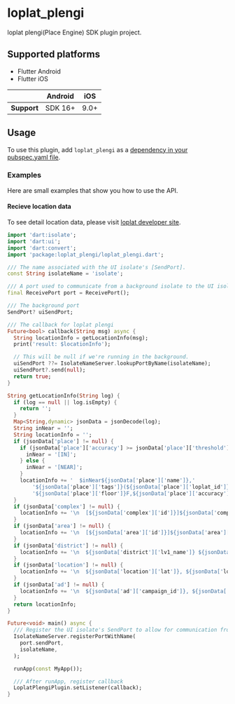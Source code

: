 # loplat_plengi
loplat plengi(Place Engine) SDK plugin project.

## Supported platforms
* Flutter Android
* Flutter iOS

|             | Android | iOS  |
|-------------|---------|------|
| **Support** | SDK 16+ | 9.0+ |

## Usage
To use this plugin, add `loplat_plengi` as a [dependency in your pubspec.yaml file](https://flutter.dev/docs/development/platform-integration/platform-channels).

### Examples
Here are small examples that show you how to use the API.

#### Recieve location data
To see detail location data, please visit [loplat developer site](https://developers.loplat.com/android/#_2).
```dart
import 'dart:isolate';
import 'dart:ui';
import 'dart:convert';
import 'package:loplat_plengi/loplat_plengi.dart';

/// The name associated with the UI isolate's [SendPort].
const String isolateName = 'isolate';

/// A port used to communicate from a background isolate to the UI isolate.
final ReceivePort port = ReceivePort();

/// The background port
SendPort? uiSendPort;

/// The callback for loplat plengi
Future<bool> callback(String msg) async {
  String locationInfo = getLocationInfo(msg);
  print('result: $locationInfo');

  // This will be null if we're running in the background.
  uiSendPort ??= IsolateNameServer.lookupPortByName(isolateName);
  uiSendPort?.send(null);
  return true;
}

String getLocationInfo(String log) {
  if (log == null || log.isEmpty) {
    return '';
  }
  Map<String,dynamic> jsonData = jsonDecode(log);
  String inNear = '';
  String locationInfo = '';
  if (jsonData['place'] != null) {
    if (jsonData['place']['accuracy'] >= jsonData['place']['threshold']) {
      inNear = '[IN]';
    } else {
      inNear = '[NEAR]';
    }
    locationInfo += '  $inNear${jsonData['place']['name']},'
        '${jsonData['place']['tags']}(${jsonData['place']['loplat_id']}),'
        '${jsonData['place']['floor']}F,${jsonData['place']['accuracy']}/${jsonData['place']['threshold']}';
  }
  if (jsonData['complex'] != null) {
    locationInfo += '\n  [${jsonData['complex']['id']}]${jsonData['complex']['name']}';
  }
  if (jsonData['area'] != null) {
    locationInfo += '\n  [${jsonData['area']['id']}]${jsonData['area']['tag']},${jsonData['area']['name']}';
  }
  if (jsonData['district'] != null) {
    locationInfo += '\n  ${jsonData['district']['lv1_name']} ${jsonData['district']['lv2_name']} ${jsonData['district']['lv3_name']}';
  }
  if (jsonData['location'] != null) {
    locationInfo += '\n  ${jsonData['location']['lat']}, ${jsonData['location']['lng']}';
  }
  if (jsonData['ad'] != null) {
    locationInfo += '\n  ${jsonData['ad']['campaign_id']}, ${jsonData['ad']['title']}, ${jsonData['ad']['body']}';
  }
  return locationInfo;
}

Future<void> main() async {
  /// Register the UI isolate's SendPort to allow for communication from the background isolate.
  IsolateNameServer.registerPortWithName(
    port.sendPort,
    isolateName,
  );

  runApp(const MyApp());

  /// After runApp, register callback
  LoplatPlengiPlugin.setListener(callback);
}
```


